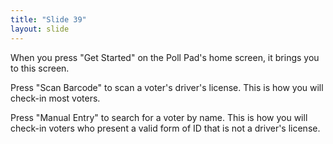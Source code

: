 ```yaml
---
title: "Slide 39"
layout: slide
---
```


When you press "Get Started" on the Poll Pad's home screen, it brings you to this screen.

Press "Scan Barcode" to scan a voter's driver's license. This is how you will check-in most voters.

Press "Manual Entry" to search for a voter by name. This is how you will check-in voters who present a valid form of ID that is not a driver's license.